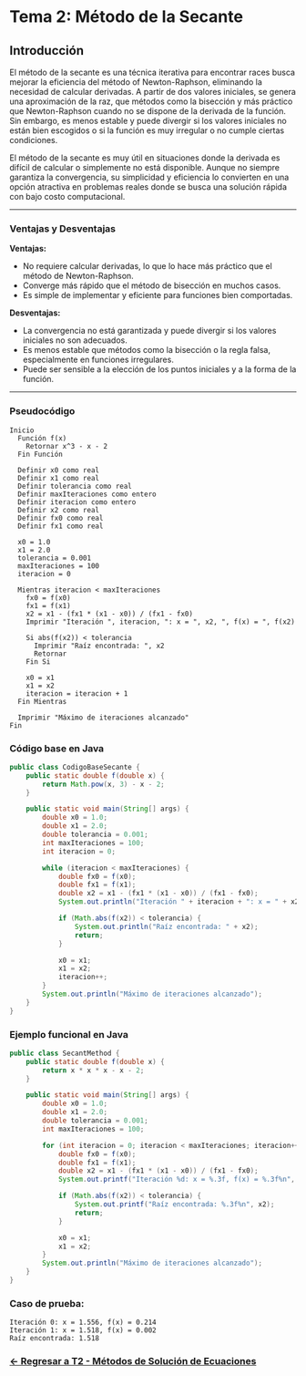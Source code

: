 # Tema 2: Método de la Secante

## Introducción 
El método de la secante es una técnica iterativa para encontrar races busca mejorar la eficiencia del método of Newton-Raphson, eliminando la necesidad de calcular derivadas. A partir de dos valores iniciales, se genera una aproximación de la raz, que métodos como la bisección y más práctico que Newton-Raphson cuando no se dispone de la derivada de la función. Sin embargo, es menos estable y puede divergir si los valores iniciales no están bien escogidos o si la función es muy irregular o no cumple ciertas condiciones.

El método de la secante es muy útil en situaciones donde la derivada es difícil de calcular o simplemente no está disponible. Aunque no siempre garantiza la convergencia, su simplicidad y eficiencia lo convierten en una opción atractiva en problemas reales donde se busca una solución rápida con bajo costo computacional.

---

### Ventajas y Desventajas

**Ventajas:**
- No requiere calcular derivadas, lo que lo hace más práctico que el método de Newton-Raphson.
- Converge más rápido que el método de bisección en muchos casos.
- Es simple de implementar y eficiente para funciones bien comportadas.

**Desventajas:**
- La convergencia no está garantizada y puede divergir si los valores iniciales no son adecuados.
- Es menos estable que métodos como la bisección o la regla falsa, especialmente en funciones irregulares.
- Puede ser sensible a la elección de los puntos iniciales y a la forma de la función.

---

### Pseudocódigo

```text
Inicio
  Función f(x)
    Retornar x^3 - x - 2
  Fin Función

  Definir x0 como real
  Definir x1 como real
  Definir tolerancia como real
  Definir maxIteraciones como entero
  Definir iteracion como entero
  Definir x2 como real
  Definir fx0 como real
  Definir fx1 como real

  x0 = 1.0
  x1 = 2.0
  tolerancia = 0.001
  maxIteraciones = 100
  iteracion = 0

  Mientras iteracion < maxIteraciones
    fx0 = f(x0)
    fx1 = f(x1)
    x2 = x1 - (fx1 * (x1 - x0)) / (fx1 - fx0)
    Imprimir "Iteración ", iteracion, ": x = ", x2, ", f(x) = ", f(x2)

    Si abs(f(x2)) < tolerancia
      Imprimir "Raíz encontrada: ", x2
      Retornar
    Fin Si

    x0 = x1
    x1 = x2
    iteracion = iteracion + 1
  Fin Mientras

  Imprimir "Máximo de iteraciones alcanzado"
Fin
```

### Código base en Java

```java
public class CodigoBaseSecante {
    public static double f(double x) {
        return Math.pow(x, 3) - x - 2;
    }

    public static void main(String[] args) {
        double x0 = 1.0;
        double x1 = 2.0;
        double tolerancia = 0.001;
        int maxIteraciones = 100;
        int iteracion = 0;

        while (iteracion < maxIteraciones) {
            double fx0 = f(x0);
            double fx1 = f(x1);
            double x2 = x1 - (fx1 * (x1 - x0)) / (fx1 - fx0);
            System.out.println("Iteración " + iteracion + ": x = " + x2 + ", f(x) = " + f(x2));

            if (Math.abs(f(x2)) < tolerancia) {
                System.out.println("Raíz encontrada: " + x2);
                return;
            }

            x0 = x1;
            x1 = x2;
            iteracion++;
        }
        System.out.println("Máximo de iteraciones alcanzado");
    }
}
```

### Ejemplo funcional en Java

```java
public class SecantMethod {
    public static double f(double x) {
        return x * x * x - x - 2;
    }

    public static void main(String[] args) {
        double x0 = 1.0;
        double x1 = 2.0;
        double tolerancia = 0.001;
        int maxIteraciones = 100;

        for (int iteracion = 0; iteracion < maxIteraciones; iteracion++) {
            double fx0 = f(x0);
            double fx1 = f(x1);
            double x2 = x1 - (fx1 * (x1 - x0)) / (fx1 - fx0);
            System.out.printf("Iteración %d: x = %.3f, f(x) = %.3f%n", iteracion, x2, f(x2));

            if (Math.abs(f(x2)) < tolerancia) {
                System.out.printf("Raíz encontrada: %.3f%n", x2);
                return;
            }

            x0 = x1;
            x1 = x2;
        }
        System.out.println("Máximo de iteraciones alcanzado");
    }
}
```

### Caso de prueba:

```text
Iteración 0: x = 1.556, f(x) = 0.214
Iteración 1: x = 1.518, f(x) = 0.002
Raíz encontrada: 1.518
```
### [<- Regresar a T2 - Métodos de Solución de Ecuaciones ](https://github.com/SebastianRSS04/Metodos-Numericos-Git/blob/c9829f46be4ec2aa47381fa4eb9504aa16c8d72e/T2/Introducci%C3%B3n%20a%20los%20M%C3%A9todos%20de%20Soluci%C3%B3n%20de%20Ecuaciones.md)
